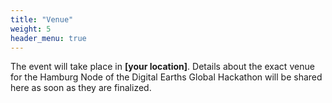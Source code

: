 ```yaml
---
title: "Venue"
weight: 5
header_menu: true
---
```




The event will take place in **[your location]**. Details about the exact venue for the Hamburg Node of the Digital Earths Global Hackathon will be shared here as soon as they are finalized.

